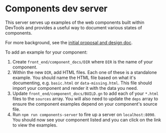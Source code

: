 # Components dev server

This server serves up examples of the web components built within DevTools and provides a useful way to document various states of components.

For more background, see the [initial proposal and design doc](https://docs.google.com/document/d/1P6qtACf4aryfT9OSHxNFI3okMKt9oUrtzOKCws5bOec/edit?pli=1).

To add an example for your component:

1. Create `front_end/component_docs/DIR` where `DIR` is the name of your component.
2. Within the new `DIR`, add HTML files. Each one of these is a standalone example. You should name the HTML file based on what it's documenting, e.g. `basic.html` or `data-missing.html`. This file should import your component and render it with the data you need.
3. Update `front_end/component_docs/BUILD.gn` to add each of your `*.html` files to the `sources` array. You will also need to update the `deps` array to ensure the component examples depend on your component's source file.
4. Run `npm run components-server` to fire up a server on `localhost:8090`. You should now see your component listed and you can click on the link to view the examples.

